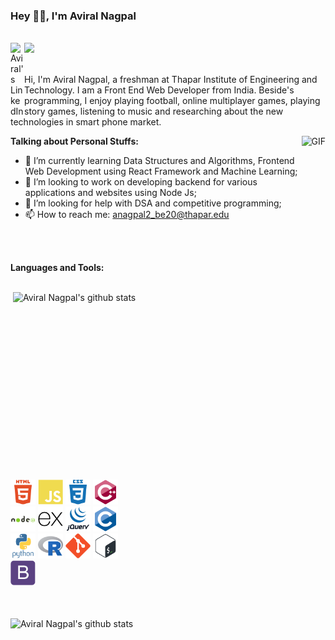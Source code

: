 
<!--
**Aviral-tech/Aviral-tech** is a ✨ _special_ ✨ repository because its `README.md` (this file) appears on your GitHub profile.

Here are some ideas to get you started:

- 🔭 I’m currently working on ...
- 🌱 I’m currently learning ...
- 👯 I’m looking to collaborate on ...
- 🤔 I’m looking for help with ...
- 💬 Ask me about ...
- 📫 How to reach me: ...
- 😄 Pronouns: ...
- ⚡ Fun fact: ...
-->







### Hey 👋🏽, I'm Aviral Nagpal

<br/>
<a href="https://in.linkedin.com/in/aviral-nagpal-85a8b41b0">
  <img align="left" alt="Aviral's LinkedIn" width="22px" color="blue" src="https://cdn.jsdelivr.net/npm/simple-icons@v3/icons/linkedin.svg" />
</a>

<img src="https://komarev.com/ghpvc/?username=Aviral-tech" />
<!--[](https://visitor-badge.glitch.me/badge?page_id=Aviral-tech.Aviral-tech)-->
<br />

<br/>

Hi, I'm Aviral Nagpal, a freshman at Thapar Institute of Engineering and Technology. I am a Front End Web Developer from India. Beside's programming, I enjoy playing football, online multiplayer games, playing story games, listening to music and researching about the new technologies in smart phone market.
  
  <img align="right" height="250px" alt="GIF" src="https://media.giphy.com/media/lGD7VxrtwNalqhx68w/giphy.gif" />
  
**Talking about Personal Stuffs:**


- 🌱 I’m currently learning Data Structures and Algorithms, Frontend Web Development using React Framework and Machine Learning;
- 👯 I’m looking to work on developing backend for various applications and websites using Node Js;
- 🤔 I’m looking for help with DSA and competitive programming;
- 📫 How to reach me: anagpal2_be20@thapar.edu



<br>
<br>

<img width="500" height="300" align="right" alt="Aviral Nagpal's github stats" 
         src="https://github-readme-stats.vercel.app/api?username=Aviral-tech&show_icons=true&theme=synthwave&count_private=true&include_all_commits=true" />


**Languages and Tools:**  

<a ><img src="https://raw.githubusercontent.com/devicons/devicon/master/icons/html5/html5-plain-wordmark.svg" alt="cplusplus" width="40" height="40"/></a>
<a ><img src="https://raw.githubusercontent.com/devicons/devicon/master/icons/javascript/javascript-plain.svg" alt="cplusplus" width="40" height="40"/></a>
<a ><img src="https://raw.githubusercontent.com/devicons/devicon/master/icons/css3/css3-plain-wordmark.svg" alt="cplusplus" width="40" height="40"/></a>
<a ><img src="https://raw.githubusercontent.com/devicons/devicon/master/icons/cplusplus/cplusplus-original.svg" alt="cplusplus" width="40" height="40"/></a>
<br/>
<a ><img src="https://raw.githubusercontent.com/devicons/devicon/master/icons/nodejs/nodejs-original-wordmark.svg" alt="cplusplus" width="40" height="40"/></a>
<a ><img src="https://github.com/devicons/devicon/blob/master/icons/express/express-original.svg" alt="cplusplus" width="40" height="40"/></a>
<a ><img src="https://raw.githubusercontent.com/devicons/devicon/master/icons/jquery/jquery-original-wordmark.svg" alt="cplusplus" width="40" height="40"/></a>
<a ><img src="https://raw.githubusercontent.com/devicons/devicon/master/icons/c/c-original.svg" alt="cplusplus" width="40" height="40"/></a>
<br/>
<a ><img src="https://raw.githubusercontent.com/devicons/devicon/master/icons/python/python-original-wordmark.svg" alt="cplusplus" width="40" height="40"/></a>
<a ><img src="https://raw.githubusercontent.com/devicons/devicon/master/icons/r/r-original.svg" alt="cplusplus" width="40" height="40"/></a>
<a ><img src="https://raw.githubusercontent.com/devicons/devicon/master/icons/git/git-plain.svg" alt="cplusplus" width="40" height="40"/></a>
<a ><img src="https://raw.githubusercontent.com/devicons/devicon/master/icons/bash/bash-original.svg" alt="cplusplus" width="40" height="40"/></a>
<br/>
<a ><img src="https://raw.githubusercontent.com/devicons/devicon/master/icons/bootstrap/bootstrap-plain.svg" alt="cplusplus" width="40" height="40"/></a>


<br/>

<br/>
  <img width="1500" height="auto" align="center" alt="Aviral Nagpal's github stats" 
         src="https://github-profile-trophy.vercel.app/?username=Aviral-tech&row=1&column=7&theme=darkhub&margin-w=15e" />

